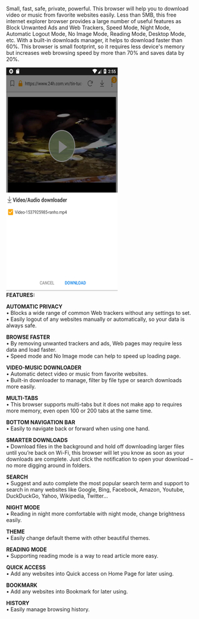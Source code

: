 
<p>Small, fast, safe, private, powerful. This browser will help you to download video or music from favorite websites easily.
Less than 5MB, this free internet explorer browser provides a large number of useful features as Block Unwanted Ads and Web Trackers, Speed Mode, Night Mode, Automatic Logout Mode, No Image Mode, Reading Mode, Desktop Mode, etc. With a built-in downloads manager, it helps to download faster than 60%.
This browser is small footprint, so it requires less device's memory but increases web browsing speed by more than 70% and saves data by 20%.</p>


<img src="https://github.com/thuan-nguyenduc/mb-browser-for-android/blob/master/demo/screen-0.jpg?raw=true" width="300" height="600" />

<br>
<b>FEATURES:</b>

<p>
<b>AUTOMATIC PRIVACY</b><br>
• Blocks a wide range of common Web trackers without any settings to set.<br>
• Easily logout of any websites manually or automatically, so your data is always safe.<br>
</p>

<p>
<b>BROWSE FASTER</b><br>
• By removing unwanted trackers and ads, Web pages may require less data and load faster.<br>
• Speed mode and No Image mode can help to speed up loading page.<br>
</p>

<p>
<b>VIDEO-MUSIC DOWNLOADER</b><br>
• Automatic detect video or music from favorite websites.<br>
• Built-in downloader to manage, filter by file type or search downloads more easily.<br>
</p>

<p>
<b>MULTI-TABS</b><br>
 • This browser  supports multi-tabs but it does not make app to requires more memory, even open 100 or 200 tabs at the same time.<br>
</p>

<p>
<b>BOTTOM NAVIGATION BAR</b><br>
 • Easily to navigate back or forward when using one hand.<br>
</p>

<p>
<b>SMARTER DOWNLOADS</b><br>
 • Download files in the background and hold off downloading larger files until you’re back on Wi-Fi, this browser will let you know as soon as your downloads are complete. Just click the notification to open your download – no more digging around in folders.<br>
</p>

<p>
<b>SEARCH</b><br>
• Suggest and auto complete the most popular search term and support to search in many websites like Google, Bing, Facebook, Amazon, Youtube, DuckDuckGo, Yahoo, Wikipedia, Twitter…<br>
</p>

<p>
<b>NIGHT MODE</b><br>
• Reading in night more comfortable with night mode, change brightness easily.<br>
</p>

<p>
<b>THEME</b><br>
• Easily change default theme with other beautiful themes.<br>
</p>

<p>
<b>READING MODE</b><br>
 • Supporting reading mode is a way to read article more easy.<br>
</p>

<p>
<b>QUICK ACCESS</b><br>
• Add any websites into Quick access on Home Page for later using.<br>
</p>

<p>
<b>BOOKMARK</b><br>
• Add any websites into Bookmark for later using.<br>
</p>

<p>
<b>HISTORY</b><br>
• Easily manage browsing history.<br>
</p>


